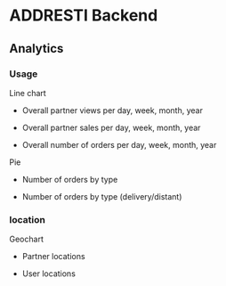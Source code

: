 # ADDRESTI Backend

## Analytics

### Usage

Line chart

- Overall partner views per day, week, month, year

- Overall partner sales per day, week, month, year

- Overall number of orders per day, week, month, year

Pie

- Number of orders by type

- Number of orders by type (delivery/distant)

### location

Geochart

- Partner locations

- User locations
